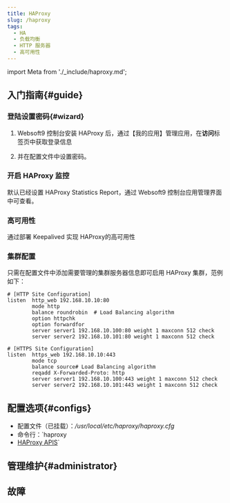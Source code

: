 ```yaml
---
title: HAProxy
slug: /haproxy
tags:
  - HA
  - 负载均衡
  - HTTP 服务器
  - 高可用性
---
```


import Meta from './_include/haproxy.md';

<Meta name="meta" />

## 入门指南{#guide}

### 登陆设置密码{#wizard}

1. Websoft9 控制台安装 HAProxy 后，通过【我的应用】管理应用，在**访问**标签页中获取登录信息

2. 并在配置文件中设置密码。   

### 开启 HAProxy 监控

默认已经设置 HAProxy Statistics Report，通过 Websoft9 控制台应用管理界面中可查看。  

### 高可用性

通过部署 Keepalived 实现 HAProxy的高可用性

### 集群配置

只需在配置文件中添加需要管理的集群服务器信息即可启用 HAProxy 集群，范例如下：

  ```
  # [HTTP Site Configuration]
  listen  http_web 192.168.10.10:80
          mode http
          balance roundrobin  # Load Balancing algorithm
          option httpchk
          option forwardfor
          server server1 192.168.10.100:80 weight 1 maxconn 512 check
          server server2 192.168.10.101:80 weight 1 maxconn 512 check

  # [HTTPS Site Configuration]
  listen  https_web 192.168.10.10:443
          mode tcp
          balance source# Load Balancing algorithm
          reqadd X-Forwarded-Proto: http
          server server1 192.168.10.100:443 weight 1 maxconn 512 check
          server server2 192.168.10.101:443 weight 1 maxconn 512 check
  ```

## 配置选项{#configs}

- 配置文件（已挂载）：*/usr/local/etc/haproxy/haproxy.cfg*
- 命令行：`haproxy
- [HAProxy APIS](https://www.haproxy.com/blog/haproxy-apis/)`

## 管理维护{#administrator}

## 故障